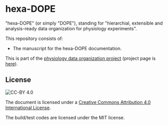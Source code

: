# hexa-DOPE

"hexa-DOPE" (or simply "DOPE"), standing for "hierarchial, extensible and analysis-ready data organization for physiology experiments".

This repository consists of:

- The manuscript for the hexa-DOPE documentation.

This is part of the [physiology data organization project](https://physiology-data-organization.readthedocs.io/)
(project page is [here](https://github.com/gwappa/physiology-data-organization)).

## License

![CC-BY 4.0](https://i.creativecommons.org/l/by/4.0/88x31.png)

The document is licensed under a [Creative Commons Attribution 4.0 International License](http://creativecommons.org/licenses/by/4.0/).

The build/test codes are licensed under the MIT license.
